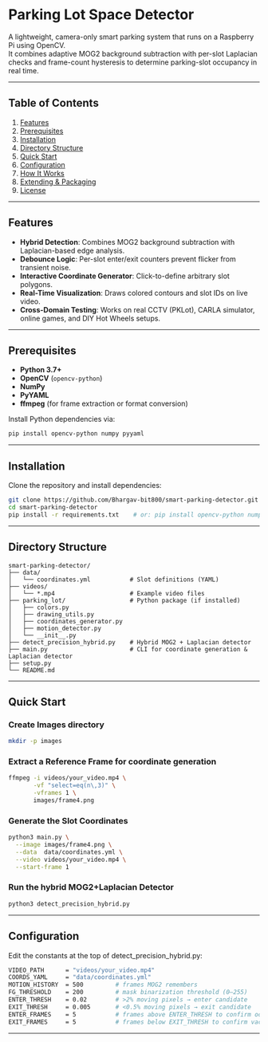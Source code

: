 # Parking Lot Space Detector

A lightweight, camera-only smart parking system that runs on a Raspberry Pi using OpenCV.  
It combines adaptive MOG2 background subtraction with per-slot Laplacian checks and frame-count hysteresis to determine parking-slot occupancy in real time.

---

## Table of Contents

1. [Features](#features)  
2. [Prerequisites](#prerequisites)  
3. [Installation](#installation)  
4. [Directory Structure](#directory-structure)  
5. [Quick Start](#quick-start)  
6. [Configuration](#configuration)  
7. [How It Works](#how-it-works)  
8. [Extending & Packaging](#extending--packaging)  
9. [License](#license)  

---

## Features

- **Hybrid Detection**: Combines MOG2 background subtraction with Laplacian-based edge analysis.  
- **Debounce Logic**: Per-slot enter/exit counters prevent flicker from transient noise.  
- **Interactive Coordinate Generator**: Click-to-define arbitrary slot polygons.  
- **Real-Time Visualization**: Draws colored contours and slot IDs on live video.  
- **Cross-Domain Testing**: Works on real CCTV (PKLot), CARLA simulator, online games, and DIY Hot Wheels setups.  

---

## Prerequisites

- **Python 3.7+**  
- **OpenCV** (`opencv-python`)  
- **NumPy**  
- **PyYAML**  
- **ffmpeg** (for frame extraction or format conversion)

Install Python dependencies via:

```bash
pip install opencv-python numpy pyyaml
```

---


## Installation

Clone the repository and install dependencies:

```bash
git clone https://github.com/Bhargav-bit800/smart-parking-detector.git
cd smart-parking-detector
pip install -r requirements.txt    # or: pip install opencv-python numpy pyyaml
```

---

## Directory Structure

```text
smart-parking-detector/
├── data/
│   └── coordinates.yml           # Slot definitions (YAML)
├── videos/
│   └── *.mp4                     # Example video files
├── parking_lot/                  # Python package (if installed)
│   ├── colors.py
│   ├── drawing_utils.py
│   ├── coordinates_generator.py
│   ├── motion_detector.py
│   └── __init__.py
├── detect_precision_hybrid.py    # Hybrid MOG2 + Laplacian detector
├── main.py                       # CLI for coordinate generation & Laplacian detector
├── setup.py
└── README.md
```
---
## Quick Start

### Create Images directory
```bash
mkdir -p images
```

### Extract a Reference Frame for coordinate generation
```bash
ffmpeg -i videos/your_video.mp4 \
       -vf "select=eq(n\,3)" \
       -vframes 1 \
       images/frame4.png

```
### Generate the Slot Coordinates
```bash
python3 main.py \
  --image images/frame4.png \
  --data  data/coordinates.yml \
  --video videos/your_video.mp4 \
  --start-frame 1

```
### Run the hybrid MOG2+Laplacian Detector
```bash
python3 detect_precision_hybrid.py

```
---
## Configuration
Edit the constants at the top of detect_precision_hybrid.py:
```bash
VIDEO_PATH      = "videos/your_video.mp4"
COORDS_YAML     = "data/coordinates.yml"
MOTION_HISTORY  = 500         # frames MOG2 remembers
FG_THRESHOLD    = 200         # mask binarization threshold (0–255)
ENTER_THRESH    = 0.02        # >2% moving pixels → enter candidate
EXIT_THRESH     = 0.005       # <0.5% moving pixels → exit candidate
ENTER_FRAMES    = 5           # frames above ENTER_THRESH to confirm occupancy
EXIT_FRAMES     = 5           # frames below EXIT_THRESH to confirm vacancy
``` 
---


   

   






